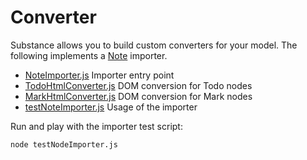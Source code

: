 # Converter

Substance allows you to build custom converters for your model. The following implements a [Note](../note) importer.

- [NoteImporter.js](NoteImporter.js) Importer entry point
- [TodoHtmlConverter.js](TodoHtmlConverter.js) DOM conversion for Todo nodes
- [MarkHtmlConverter.js](MarkHtmlConverter.js) DOM conversion for Mark nodes
- [testNoteImporter.js](testNoteImporter.js) Usage of the importer

Run and play with the importer test script:

```
node testNodeImporter.js
```
